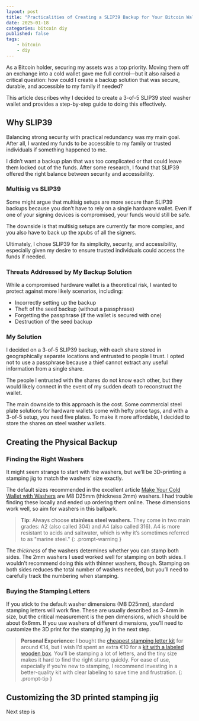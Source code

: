 ```yaml
---
layout: post
title: "Practicalities of Creating a SLIP39 Backup for Your Bitcoin Wallet"
date: 2025-01-18
categories: bitcoin diy
published: false
tags:
    - bitcoin
    - diy
---
```


As a Bitcoin holder, securing my assets was a top priority. Moving them off an exchange into a cold wallet gave me full control—but it also raised a critical question: how could I create a backup solution that was secure, durable, and accessible to my family if needed?

This article describes why I decided to create a 3-of-5 SLIP39 steel washer wallet and provides a step-by-step guide to doing this effectively.

## Why SLIP39
Balancing strong security with practical redundancy was my main goal. After all, I wanted my funds to be accessible to my family or trusted individuals if something happened to me.

I didn’t want a backup plan that was too complicated or that could leave them locked out of the funds. After some research, I found that SLIP39 offered the right balance between security and accessibility.

### Multisig vs SLIP39
Some might argue that multisig setups are more secure than SLIP39 backups because you don’t have to rely on a single hardware wallet. Even if one of your signing devices is compromised, your funds would still be safe.

The downside is that multisig setups are currently far more complex, and you also have to back up the xpubs of all the signers.

Ultimately, I chose SLIP39 for its simplicity, security, and accessibility, especially given my desire to ensure trusted individuals could access the funds if needed.

### Threats Addressed by My Backup Solution
While a compromised hardware wallet is a theoretical risk, I wanted to protect against more likely scenarios, including:

- Incorrectly setting up the backup
- Theft of the seed backup (without a passphrase)
- Forgetting the passphrase (if the wallet is secured with one)
- Destruction of the seed backup

### My Solution
I decided on a 3-of-5 SLIP39 backup, with each share stored in geographically separate locations and entrusted to people I trust. I opted not to use a passphrase because a thief cannot extract any useful information from a single share.

The people I entrusted with the shares do not know each other, but they would likely connect in the event of my sudden death to reconstruct the wallet.

The main downside to this approach is the cost. Some commercial steel plate solutions for hardware wallets come with hefty price tags, and with a 3-of-5 setup, you need five plates. To make it more affordable, I decided to store the shares on steel washer wallets.

## Creating the Physical Backup
### Finding the Right Washers
It might seem strange to start with the washers, but we’ll be 3D-printing a stamping jig to match the washers’ size exactly.

The default sizes recommended in the excellent article [Make Your Cold Wallet with Washers](https://blockmit.com/english/guides/diy/make-cold-wallet-washers/) are M8 D25mm (thickness 2mm) washers. I had trouble finding these locally and ended up ordering them online. These dimensions work well, so aim for washers in this ballpark.

> **Tip:** Always choose **stainless steel washers.** They come in two main grades: A2 (also called 304) and A4 (also called 316). A4 is more resistant to acids and saltwater, which is why it’s sometimes referred to as "marine steel."
{: .prompt-warning }

The *thickness* of the washers determines whether you can stamp both sides. The 2mm washers I used worked well for stamping on both sides. I wouldn’t recommend doing this with thinner washers, though. Stamping on both sides reduces the total number of washers needed, but you’ll need to carefully track the numbering when stamping.

### Buying the Stamping Letters
If you stick to the default washer dimensions (M8 D25mm), standard stamping letters will work fine. These are usually described as 3-4mm in size, but the critical measurement is the pen dimensions, which should be about 6x6mm. If you use washers of different dimensions, you’ll need to customize the 3D print for the stamping jig in the next step.

> **Personal Experience:** I bought the [cheapest stamping letter kit](https://a.co/d/hcblRlv) for around €14, but I wish I’d spent an extra €10 for a [kit with a labeled wooden box](https://a.co/d/c6WrMEw). You’ll be stamping a lot of letters, and the tiny size makes it hard to find the right stamp quickly. For ease of use, especially if you’re new to stamping, I recommend investing in a better-quality kit with clear labeling to save time and frustration.
{: .prompt-tip }


## Customizing the 3D printed stamping jig
Next step is
